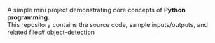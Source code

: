 A simple mini project demonstrating core concepts of **Python programming**.  
This repository contains the source code, sample inputs/outputs, and related files# object-detection
